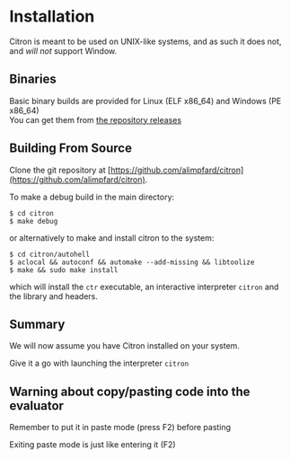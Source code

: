 # Installation

Citron is meant to be used on UNIX-like systems, and as such it does not, and _will not_ support Window.

## Binaries

Basic binary builds are provided for Linux \(ELF x86\_64\) and Windows \(PE x86\_64\)  
You can get them from [the repository releases](https://github.com/alimpfard/citron/releases)

## Building From Source

Clone the git repository at [https://github.com/alimpfard/citron](https://github.com/alimpfard/citron).

To make a debug build in the main directory:

```
$ cd citron
$ make debug
```

or alternatively to make and install citron to the system:

```
$ cd citron/autohell
$ aclocal && autoconf && automake --add-missing && libtoolize
$ make && sudo make install
```

which will install the `ctr` executable, an interactive interpreter `citron` and the library and headers.

## Summary

We will now assume you have Citron installed on your system.

Give it a go with launching the interpreter `citron`



## Warning about copy/pasting code into the evaluator

Remember to put it in paste mode \(press F2\) before pasting

Exiting paste mode is just like entering it \(F2\)



